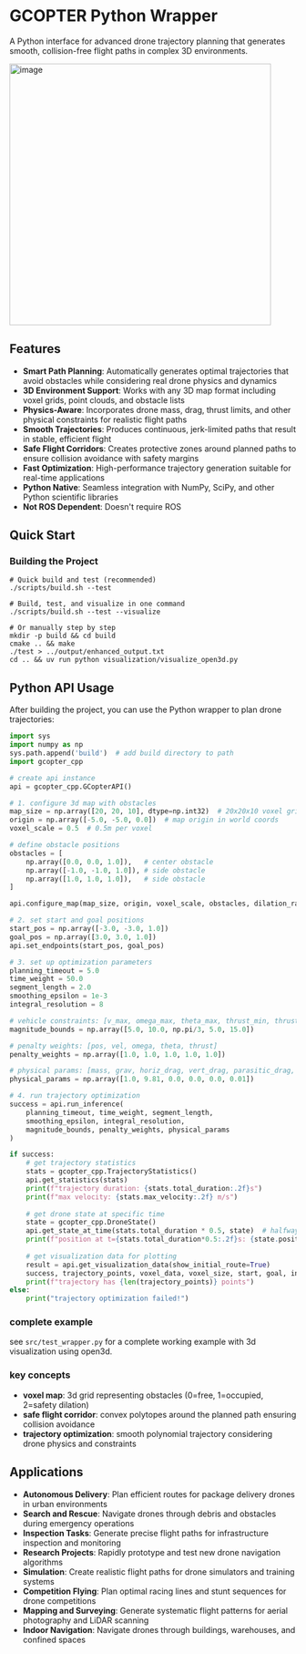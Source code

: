# GCOPTER Python Wrapper

A Python interface for advanced drone trajectory planning that generates smooth, collision-free flight paths in complex 3D environments.

<img width="459" alt="image" src="https://github.com/user-attachments/assets/aec72152-8c2c-4bcf-8da1-df6a68c17cd9" />

## Features

- **Smart Path Planning**: Automatically generates optimal trajectories that avoid obstacles while considering real drone physics and dynamics
- **3D Environment Support**: Works with any 3D map format including voxel grids, point clouds, and obstacle lists
- **Physics-Aware**: Incorporates drone mass, drag, thrust limits, and other physical constraints for realistic flight paths
- **Smooth Trajectories**: Produces continuous, jerk-limited paths that result in stable, efficient flight
- **Safe Flight Corridors**: Creates protective zones around planned paths to ensure collision avoidance with safety margins
- **Fast Optimization**: High-performance trajectory generation suitable for real-time applications
- **Python Native**: Seamless integration with NumPy, SciPy, and other Python scientific libraries
- **Not ROS Dependent**: Doesn't require ROS

## Quick Start

### Building the Project

```fish
# Quick build and test (recommended)
./scripts/build.sh --test

# Build, test, and visualize in one command
./scripts/build.sh --test --visualize

# Or manually step by step
mkdir -p build && cd build
cmake .. && make
./test > ../output/enhanced_output.txt
cd .. && uv run python visualization/visualize_open3d.py
```

## Python API Usage

After building the project, you can use the Python wrapper to plan drone trajectories:

```python
import sys
import numpy as np
sys.path.append('build')  # add build directory to path
import gcopter_cpp

# create api instance
api = gcopter_cpp.GCopterAPI()

# 1. configure 3d map with obstacles
map_size = np.array([20, 20, 10], dtype=np.int32)  # 20x20x10 voxel grid
origin = np.array([-5.0, -5.0, 0.0])  # map origin in world coords
voxel_scale = 0.5  # 0.5m per voxel

# define obstacle positions
obstacles = [
    np.array([0.0, 0.0, 1.0]),   # center obstacle
    np.array([-1.0, -1.0, 1.0]), # side obstacle
    np.array([1.0, 1.0, 1.0]),   # side obstacle
]

api.configure_map(map_size, origin, voxel_scale, obstacles, dilation_radius=2)

# 2. set start and goal positions
start_pos = np.array([-3.0, -3.0, 1.0])
goal_pos = np.array([3.0, 3.0, 1.0])
api.set_endpoints(start_pos, goal_pos)

# 3. set up optimization parameters
planning_timeout = 5.0
time_weight = 50.0
segment_length = 2.0
smoothing_epsilon = 1e-3
integral_resolution = 8

# vehicle constraints: [v_max, omega_max, theta_max, thrust_min, thrust_max]
magnitude_bounds = np.array([5.0, 10.0, np.pi/3, 5.0, 15.0])

# penalty weights: [pos, vel, omega, theta, thrust]
penalty_weights = np.array([1.0, 1.0, 1.0, 1.0, 1.0])

# physical params: [mass, grav, horiz_drag, vert_drag, parasitic_drag, speed_smooth]
physical_params = np.array([1.0, 9.81, 0.0, 0.0, 0.0, 0.01])

# 4. run trajectory optimization
success = api.run_inference(
    planning_timeout, time_weight, segment_length,
    smoothing_epsilon, integral_resolution,
    magnitude_bounds, penalty_weights, physical_params
)

if success:
    # get trajectory statistics
    stats = gcopter_cpp.TrajectoryStatistics()
    api.get_statistics(stats)
    print(f"trajectory duration: {stats.total_duration:.2f}s")
    print(f"max velocity: {stats.max_velocity:.2f} m/s")
    
    # get drone state at specific time
    state = gcopter_cpp.DroneState()
    api.get_state_at_time(stats.total_duration * 0.5, state)  # halfway point
    print(f"position at t={stats.total_duration*0.5:.2f}s: {state.position}")
    
    # get visualization data for plotting
    result = api.get_visualization_data(show_initial_route=True)
    success, trajectory_points, voxel_data, voxel_size, start, goal, initial_route = result
    print(f"trajectory has {len(trajectory_points)} points")
else:
    print("trajectory optimization failed!")
```

### complete example

see `src/test_wrapper.py` for a complete working example with 3d visualization using open3d.

### key concepts

- **voxel map**: 3d grid representing obstacles (0=free, 1=occupied, 2=safety dilation)
- **safe flight corridor**: convex polytopes around the planned path ensuring collision avoidance
- **trajectory optimization**: smooth polynomial trajectory considering drone physics and constraints

## Applications

- **Autonomous Delivery**: Plan efficient routes for package delivery drones in urban environments
- **Search and Rescue**: Navigate drones through debris and obstacles during emergency operations  
- **Inspection Tasks**: Generate precise flight paths for infrastructure inspection and monitoring
- **Research Projects**: Rapidly prototype and test new drone navigation algorithms
- **Simulation**: Create realistic flight paths for drone simulators and training systems
- **Competition Flying**: Plan optimal racing lines and stunt sequences for drone competitions
- **Mapping and Surveying**: Generate systematic flight patterns for aerial photography and LiDAR scanning
- **Indoor Navigation**: Navigate drones through buildings, warehouses, and confined spaces

